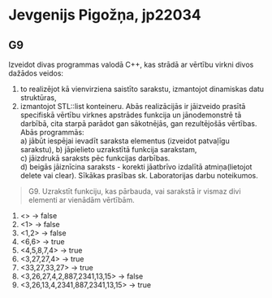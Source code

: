 # Jevgenijs Pigožņa, jp22034

## G9 

Izveidot divas programmas valodā C++, kas strādā ar vērtību virkni divos dažādos veidos:
  1) to realizējot kā vienvirziena saistīto sarakstu, izmantojot dinamiskas datu struktūras,
  2) izmantojot STL::list konteineru.
Abās realizācijās ir jāizveido prasītā specifiskā vērtību virknes apstrādes funkcija un jānodemonstrē tā darbībā,
cita starpā parādot gan sākotnējās, gan rezultējošās vērtības.
Abās programmās:  
  a) jābūt iespējai ievadīt saraksta elementus (izveidot patvaļīgu sarakstu),
  b) jāpielieto uzrakstītā funkcija sarakstam,  
  c) jāizdrukā saraksts pēc funkcijas darbības.  
  d) beigās jāiznīcina saraksts - korekti jāatbrīvo izdalītā atmiņa(lietojot delete vai clear).
Sīkākas prasības sk. Laboratorijas darbu noteikumos.

>G9. Uzrakstīt funkciju, kas pārbauda, vai sarakstā ir  vismaz divi elementi ar vienādām vērtībām.

1) <> -> false
2) <1> -> false
3) <1,2> -> false
4) <6,6> -> true
5) <4,5,8,7,4> -> true
6) <3,27,27,4> -> true
7) <33,27,33,27> -> true
8) <3,26,27,4,2,887,2341,13,15> -> false
9) <3,26,13,4,2341,887,2341,13,15> -> true